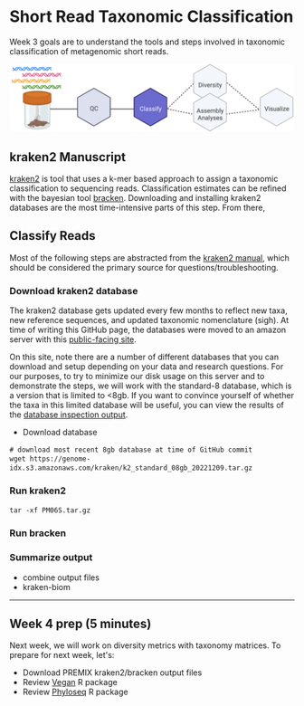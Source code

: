 # Short Read Taxonomic Classification

Week 3 goals are to understand the tools and steps involved in taxonomic classification of metagenomic short reads.

![Workflow](metagenomics_flow_classify.png)


## kraken2 Manuscript

[kraken2](https://pubmed.ncbi.nlm.nih.gov/31779668/) is tool that uses a k-mer based approach to assign a taxonomic classification to sequencing reads. Classification estimates can be refined with the bayesian tool [bracken](https://peerj.com/articles/cs-104/). Downloading and installing kraken2 databases are the most time-intensive parts of this step. From there, 


## Classify Reads

Most of the following steps are abstracted from the [kraken2 manual](https://github.com/DerrickWood/kraken2/blob/master/docs/MANUAL.markdown), which should be considered the primary source for questions/troubleshooting.

### Download kraken2 database

The kraken2 database gets updated every few months to reflect new taxa, new reference sequences, and updated taxonomic nomenclature (sigh). At time of writing this GitHub page, the databases were moved to an amazon server with this [public-facing site](https://benlangmead.github.io/aws-indexes/k2).

On this site, note there are a number of different databases that you can download and setup depending on your data and research questions. For our purposes, to try to minimize our disk usage on this server and to demonstrate the steps, we will work with the standard-8 database, which is a version that is limited to <8gb. If you want to convince yourself of whether the taxa in this limited database will be useful, you can view the results of the [database inspection output](https://genome-idx.s3.amazonaws.com/kraken/standard_08gb_20221209/inspect.txt).

- Download database
``` console
# download most recent 8gb database at time of GitHub commit
wget https://genome-idx.s3.amazonaws.com/kraken/k2_standard_08gb_20221209.tar.gz
```

### Run kraken2

``` console
tar -xf PM06S.tar.gz
```

### Run bracken


### Summarize output

- combine output files
- kraken-biom

---

## Week 4 prep (5 minutes)

Next week, we will work on diversity metrics with taxonomy matrices. To prepare for next week, let's:

- Download PREMIX kraken2/bracken output files
- Review [Vegan](https://github.com/vegandevs/vegan) R package
- Review [Phyloseq](https://joey711.github.io/phyloseq/index.html) R package
